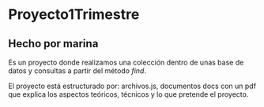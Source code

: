 # Proyecto1Trimestre
## Hecho por marina

Es un proyecto donde realizamos una colección dentro de unas base de datos y consultas a partir del método *find*.

El proyecto está estructurado por: archivos.js, documentos docs con un pdf que explica los aspectos teóricos, técnicos y lo que pretende el proyecto.
